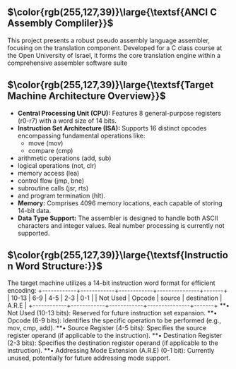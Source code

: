 ## $\color{rgb(255,127,39)}\large{\textsf{ANCI C Assembly Compliler}}$

<div align="left">
This project presents a robust pseudo assembly language assembler, focusing on the translation component. Developed for a C class course at the Open University of Israel, it forms the core translation engine within a comprehensive assembler software suite
</div>

## $\color{rgb(255,127,39)}\large{\textsf{Target Machine Architecture Overview}}$

- <strong>Central Processing Unit (CPU):</strong> Features 8 general-purpose registers (r0-r7) with a word size of 14 bits.
- <strong>Instruction Set Architecture (ISA):</strong> Supports 16 distinct opcodes encompassing fundamental operations like:
  - move (mov)
   - compare (cmp)
-   arithmetic operations (add, sub)
-   logical operations (not, clr)
-   memory access (lea)
-   control flow (jmp, bne)
-   subroutine calls (jsr, rts)
-   and program termination (hlt).
- <strong>Memory:</strong> Comprises 4096 memory locations, each capable of storing 14-bit data.
- <strong>Data Type Support:</strong> The assembler is designed to handle both ASCII characters and integer values. Real number processing is currently not supported.

## $\color{rgb(255,127,39)}\large{\textsf{Instruction Word Structure:}}$

<div align="left">
The target machine utilizes a 14-bit instruction word format for efficient encoding:
+------------+------------+------------+---------------+-------+
|    10-13   |     6-9    |     4-5    |      2-3      |  0-1  |
|  Not Used  |   Opcode   |   source   |  destination  | A.R.E |
+------------+------------+------------+---------------+-------+
**• Not Used (10-13 bits): Reserved for future instruction set expansion.
**• Opcode (6-9 bits): Identifies the specific operation to be performed (e.g., mov, cmp, add).
**• Source Register (4-5 bits): Specifies the source register operand (if applicable to the instruction).
**• Destination Register (2-3 bits): Specifies the destination register operand (if applicable to the instruction).
**• Addressing Mode Extension (A.R.E) (0-1 bit): Currently unused, potentially for future addressing mode support.
</div>
